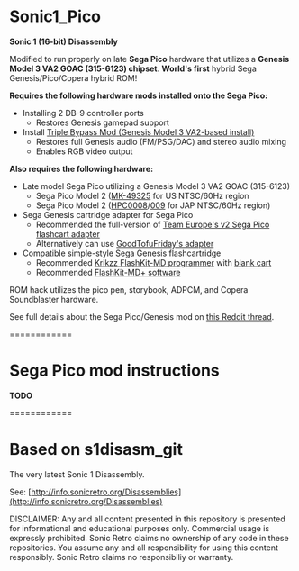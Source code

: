 # Sonic1_Pico
**Sonic 1 (16-bit) Disassembly**

Modified to run properly on late **Sega Pico** hardware that utilizes a **Genesis Model 3 VA2 GOAC (315-6123) chipset**. **World's first** hybrid Sega Genesis/Pico/Copera hybrid ROM!

**Requires the following hardware mods installed onto the Sega Pico:**
- Installing 2 DB-9 controller ports
  - Restores Genesis gamepad support
- Install [Triple Bypass Mod (Genesis Model 3 VA2-based install)](https://www.retrorgb.com/genesis3.html)
  - Restores full Genesis audio (FM/PSG/DAC) and stereo audio mixing
  - Enables RGB video output

**Also requires the following hardware:**
- Late model Sega Pico utilizing a Genesis Model 3 VA2 GOAC (315-6123)
  - Sega Pico Model 2 ([MK-49325](https://segaretro.org/Sega_Pico_Models#MK49325) for US NTSC/60Hz region   
  - Sega Pico Model 2 ([HPC0008](https://segaretro.org/Sega_Pico_Models#HPC-0008)/[009](https://segaretro.org/Sega_Pico_Models#HPC-0009) for JAP NTSC/60Hz region)
- Sega Genesis cartridge adapter for Sega Pico
  - Recommended the full-version of [Team Europe's v2 Sega Pico flashcart adapter](https://team-europe.blogspot.com/2021/09/sega-pico-flashcart-adapter-v2.html)
  - Alternatively can use [GoodTofuFriday's adapter](https://github.com/goodtofufriday/Sega-Pico-to-Genesis)
- Compatible simple-style Sega Genesis flashcartridge
  -  Recommended [Krikzz FlashKit-MD programmer](https://krikzz.com/our-products/accessories/flashkitmd.html) with [blank cart](https://krikzz.com/our-products/cartridges/flashkitmd.html)
    -  Recommended [FlashKit-MD+ software](https://github.com/MiGeRA/FlashKit-MD-Plus)

ROM hack utilizes the pico pen, storybook, ADPCM, and Copera Soundblaster hardware.

See full details about the Sega Pico/Genesis mod on [this Reddit thread](https://www.reddit.com/r/gaming/comments/1i01pb5/i_modified_the_unloved_sega_pico_to_be_able_to/).

============

# **Sega Pico mod instructions**

**TODO**

============

# **Based on s1disasm_git**

The very latest Sonic 1 Disassembly.

See: [http://info.sonicretro.org/Disassemblies](http://info.sonicretro.org/Disassemblies)

DISCLAIMER:
Any and all content presented in this repository is presented for informational and educational purposes only.
Commercial usage is expressly prohibited. Sonic Retro claims no ownership of any code in these repositories.
You assume any and all responsibility for using this content responsibly. Sonic Retro claims no responsibiliy or warranty.